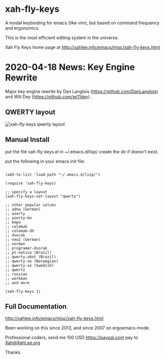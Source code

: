 xah-fly-keys
===================

A modal keybinding for emacs (like vim), but based on command frequency and ergonomics.

This is the most efficient editing system in the universe.

Xah Fly Keys home page at
http://xahlee.info/emacs/misc/xah-fly-keys.html

2020-04-18 News: Key Engine Rewrite
===================

Major key engine rewrite by Dan Langlois (https://github.com/DanLanglois) and Will Dey (https://github.com/wi11dey) .

QWERTY layout
-------------------

![xah-fly-keys qwerty layout](xah_fly_keys_qwerty_layout_2025-08-02.png)

Manual Install
-------------------

put the file xah-fly-keys.el in ~/.emacs.d/lisp/
create the dir if doesn't exist.

put the following in your emacs init file:

```elisp

(add-to-list 'load-path "~/.emacs.d/lisp/")

(require 'xah-fly-keys)

;; specify a layout
(xah-fly-keys-set-layout "qwerty")

;; other popular values
;; adnw (German)
;; azerty
;; azerty-be
;; bepo
;; colemak
;; colemak-dh
;; dvorak
;; neo2 (German)
;; norman
;; programer-dvorak
;; pt-nativo (Brazil)
;; qwerty-abnt (Brazil)
;; qwerty-no (Norwegian)
;; qwerty-se (Swedish)
;; qwertz
;; russian
;; workman
;; and more

(xah-fly-keys 1)
```

Full Documentation
-------------------

http://xahlee.info/emacs/misc/xah-fly-keys.html

Been working on this since 2013, and since 2007 on ergoemacs-mode.

Professional coders, send me 100 USD https://paypal.com pay to Xah@XahLee.org

Thanks.
